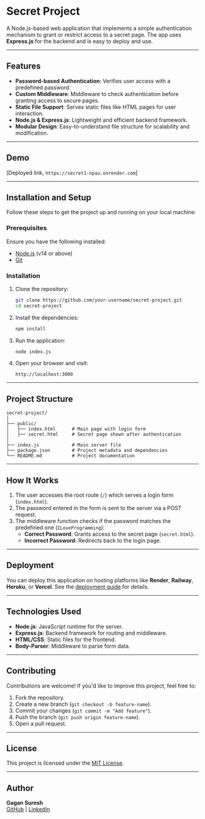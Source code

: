 # Secret Project

A Node.js-based web application that implements a simple authentication mechanism to grant or restrict access to a secret page. The app uses **Express.js** for the backend and is easy to deploy and use.

---

## Features

- **Password-based Authentication**: Verifies user access with a predefined password.
- **Custom Middleware**: Middleware to check authentication before granting access to secure pages.
- **Static File Support**: Serves static files like HTML pages for user interaction.
- **Node.js & Express.js**: Lightweight and efficient backend framework.
- **Modular Design**: Easy-to-understand file structure for scalability and modification.

---

## Demo

[Deployed link, `https://secret1-npau.onrender.com`]

---

## Installation and Setup

Follow these steps to get the project up and running on your local machine:

### Prerequisites

Ensure you have the following installed:

- [Node.js](https://nodejs.org/) (v14 or above)
- [Git](https://git-scm.com/)

### Installation

1. Clone the repository:
   ```bash
   git clone https://github.com/your-username/secret-project.git
   cd secret-project
   ```

2. Install the dependencies:
   ```bash
   npm install
   ```

3. Run the application:
   ```bash
   node index.js
   ```

4. Open your browser and visit:
   ```
   http://localhost:3000
   ```

---

## Project Structure

```
secret-project/
│
├── public/
│   ├── index.html      # Main page with login form
│   ├── secret.html     # Secret page shown after authentication
│
├── index.js            # Main server file
├── package.json        # Project metadata and dependencies
└── README.md           # Project documentation
```

---

## How It Works

1. The user accesses the root route (`/`) which serves a login form (`index.html`).
2. The password entered in the form is sent to the server via a POST request.
3. The middleware function checks if the password matches the predefined one (`ILoveProgramming`):
   - **Correct Password**: Grants access to the secret page (`secret.html`).
   - **Incorrect Password**: Redirects back to the login page.

---

## Deployment

You can deploy this application on hosting platforms like **Render**, **Railway**, **Heroku**, or **Vercel**. See the [deployment guide](#) for details.

---

## Technologies Used

- **Node.js**: JavaScript runtime for the server.
- **Express.js**: Backend framework for routing and middleware.
- **HTML/CSS**: Static files for the frontend.
- **Body-Parser**: Middleware to parse form data.

---

## Contributing

Contributions are welcome! If you'd like to improve this project, feel free to:

1. Fork the repository.
2. Create a new branch (`git checkout -b feature-name`).
3. Commit your changes (`git commit -m "Add feature"`).
4. Push the branch (`git push origin feature-name`).
5. Open a pull request.

---

## License

This project is licensed under the [MIT License](LICENSE).

---

## Author

**Gagan Suresh**  
[GitHub](https://github.com/gaganProgramming) | [LinkedIn](https://www.linkedin.com/in/gagan-suresh)

